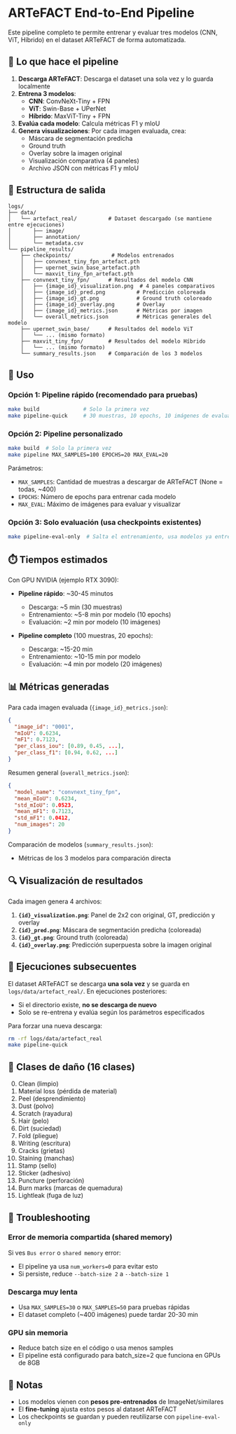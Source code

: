 # ARTeFACT End-to-End Pipeline

Este pipeline completo te permite entrenar y evaluar tres modelos (CNN, ViT, Híbrido) en el dataset ARTeFACT de forma automatizada.

## 🎯 Lo que hace el pipeline

1. **Descarga ARTeFACT**: Descarga el dataset una sola vez y lo guarda localmente
2. **Entrena 3 modelos**:
   - **CNN**: ConvNeXt-Tiny + FPN
   - **ViT**: Swin-Base + UPerNet
   - **Híbrido**: MaxViT-Tiny + FPN
3. **Evalúa cada modelo**: Calcula métricas F1 y mIoU
4. **Genera visualizaciones**: Por cada imagen evaluada, crea:
   - Máscara de segmentación predicha
   - Ground truth
   - Overlay sobre la imagen original
   - Visualización comparativa (4 paneles)
   - Archivo JSON con métricas F1 y mIoU

## 📁 Estructura de salida

```
logs/
├── data/
│   └── artefact_real/          # Dataset descargado (se mantiene entre ejecuciones)
│       ├── image/
│       ├── annotation/
│       └── metadata.csv
└── pipeline_results/
    ├── checkpoints/             # Modelos entrenados
    │   ├── convnext_tiny_fpn_artefact.pth
    │   ├── upernet_swin_base_artefact.pth
    │   └── maxvit_tiny_fpn_artefact.pth
    ├── convnext_tiny_fpn/      # Resultados del modelo CNN
    │   ├── {image_id}_visualization.png  # 4 paneles comparativos
    │   ├── {image_id}_pred.png          # Predicción coloreada
    │   ├── {image_id}_gt.png            # Ground truth coloreado
    │   ├── {image_id}_overlay.png       # Overlay
    │   ├── {image_id}_metrics.json      # Métricas por imagen
    │   └── overall_metrics.json         # Métricas generales del modelo
    ├── upernet_swin_base/      # Resultados del modelo ViT
    │   └── ... (mismo formato)
    ├── maxvit_tiny_fpn/        # Resultados del modelo Híbrido
    │   └── ... (mismo formato)
    └── summary_results.json    # Comparación de los 3 modelos
```

## 🚀 Uso

### Opción 1: Pipeline rápido (recomendado para pruebas)
```bash
make build              # Solo la primera vez
make pipeline-quick     # 30 muestras, 10 epochs, 10 imágenes de evaluación
```

### Opción 2: Pipeline personalizado
```bash
make build  # Solo la primera vez
make pipeline MAX_SAMPLES=100 EPOCHS=20 MAX_EVAL=20
```

Parámetros:
- `MAX_SAMPLES`: Cantidad de muestras a descargar de ARTeFACT (None = todas, ~400)
- `EPOCHS`: Número de epochs para entrenar cada modelo
- `MAX_EVAL`: Máximo de imágenes para evaluar y visualizar

### Opción 3: Solo evaluación (usa checkpoints existentes)
```bash
make pipeline-eval-only  # Salta el entrenamiento, usa modelos ya entrenados
```

## ⏱️ Tiempos estimados

Con GPU NVIDIA (ejemplo RTX 3090):
- **Pipeline rápido**: ~30-45 minutos
  - Descarga: ~5 min (30 muestras)
  - Entrenamiento: ~5-8 min por modelo (10 epochs)
  - Evaluación: ~2 min por modelo (10 imágenes)

- **Pipeline completo** (100 muestras, 20 epochs):
  - Descarga: ~15-20 min
  - Entrenamiento: ~10-15 min por modelo
  - Evaluación: ~4 min por modelo (20 imágenes)

## 📊 Métricas generadas

Para cada imagen evaluada (`{image_id}_metrics.json`):
```json
{
  "image_id": "0001",
  "mIoU": 0.6234,
  "mF1": 0.7123,
  "per_class_iou": [0.89, 0.45, ...],
  "per_class_f1": [0.94, 0.62, ...]
}
```

Resumen general (`overall_metrics.json`):
```json
{
  "model_name": "convnext_tiny_fpn",
  "mean_mIoU": 0.6234,
  "std_mIoU": 0.0523,
  "mean_mF1": 0.7123,
  "std_mF1": 0.0412,
  "num_images": 20
}
```

Comparación de modelos (`summary_results.json`):
- Métricas de los 3 modelos para comparación directa

## 🔍 Visualización de resultados

Cada imagen genera 4 archivos:
1. **`{id}_visualization.png`**: Panel de 2x2 con original, GT, predicción y overlay
2. **`{id}_pred.png`**: Máscara de segmentación predicha (coloreada)
3. **`{id}_gt.png`**: Ground truth (coloreada)
4. **`{id}_overlay.png`**: Predicción superpuesta sobre la imagen original

## 🔄 Ejecuciones subsecuentes

El dataset ARTeFACT se descarga **una sola vez** y se guarda en `logs/data/artefact_real/`. En ejecuciones posteriores:
- Si el directorio existe, **no se descarga de nuevo**
- Solo se re-entrena y evalúa según los parámetros especificados

Para forzar una nueva descarga:
```bash
rm -rf logs/data/artefact_real
make pipeline-quick
```

## 🎨 Clases de daño (16 clases)

0. Clean (limpio)
1. Material loss (pérdida de material)
2. Peel (desprendimiento)
3. Dust (polvo)
4. Scratch (rayadura)
5. Hair (pelo)
6. Dirt (suciedad)
7. Fold (pliegue)
8. Writing (escritura)
9. Cracks (grietas)
10. Staining (manchas)
11. Stamp (sello)
12. Sticker (adhesivo)
13. Puncture (perforación)
14. Burn marks (marcas de quemadura)
15. Lightleak (fuga de luz)

## 🐛 Troubleshooting

### Error de memoria compartida (shared memory)
Si ves `Bus error` o `shared memory` error:
- El pipeline ya usa `num_workers=0` para evitar esto
- Si persiste, reduce `--batch-size 2` a `--batch-size 1`

### Descarga muy lenta
- Usa `MAX_SAMPLES=30` o `MAX_SAMPLES=50` para pruebas rápidas
- El dataset completo (~400 imágenes) puede tardar 20-30 min

### GPU sin memoria
- Reduce batch size en el código o usa menos samples
- El pipeline está configurado para batch_size=2 que funciona en GPUs de 8GB

## 📝 Notas

- Los modelos vienen con **pesos pre-entrenados** de ImageNet/similares
- El **fine-tuning** ajusta estos pesos al dataset ARTeFACT
- Los checkpoints se guardan y pueden reutilizarse con `pipeline-eval-only`
